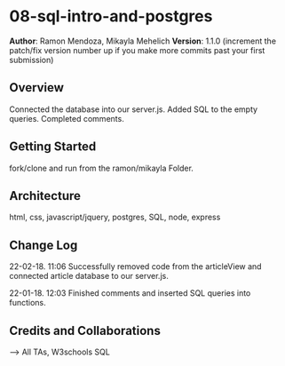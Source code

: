 # 08-sql-intro-and-postgres

**Author**: Ramon Mendoza, Mikayla Mehelich
**Version**: 1.1.0 (increment the patch/fix version number up if you make more commits past your first submission)

## Overview
<!-- Provide a high level overview of what this application is and why you are building it, beyond the fact that it's an assignment for a Code Fellows 301 class. (i.e. What's your problem domain?) -->
Connected the database into our server.js. Added SQL to the empty queries. Completed comments.
## Getting Started
<!-- What are the steps that a user must take in order to build this app on their own machine and get it running? -->
fork/clone and run from the ramon/mikayla Folder.

## Architecture
<!-- Provide a detailed description of the application design. What technologies (languages, libraries, etc) you're using, and any other relevant design information. -->
html, css, javascript/jquery, postgres, SQL, node, express
## Change Log
<!-- Use this are to document the iterative changes made to your application as each feature is successfully implemented. Use time stamps. Here's an examples: -->

22-02-18. 11:06 Successfully removed code from the articleView and connected article database to our server.js. 

22-01-18. 12:03 Finished comments and inserted SQL queries into functions. 

## Credits and Collaborations
<!-- Give credit (and a link) to other people or resources that helped you build this application. -->
--> All TAs, W3schools SQL 